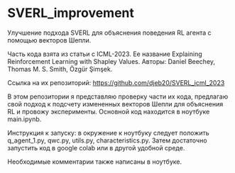 # SVERL_improvement
Улучшение подхода SVERL для объяснения поведения RL агента с помощью векторов Шепли.

Часть кода взята из статьи с ICML-2023. 
Ее название Explaining Reinforcement Learning with Shapley Values. Авторы: Daniel Beechey, Thomas M. S. Smith, Özgür Şimşek.

Ссылка на их репозиторий: https://github.com/djeb20/SVERL_icml_2023

В этом репозитории я представляю проверку части их кода, предлагаю свой подход к подсчету измененных векторов Шепли для объяснения RL и провожу эксперименты.
Основной код находится в ноутбуке main.ipynb. 

Инструкция к запуску: в окружение к ноутбуку следует положить q_agent_1.py, qwc.py, utils.py, characteristics.py. Затем достаточно запустить код в google colab 
или в другой удобной среде. 

Необходимые комментарии также написаны в ноутбуке. 

